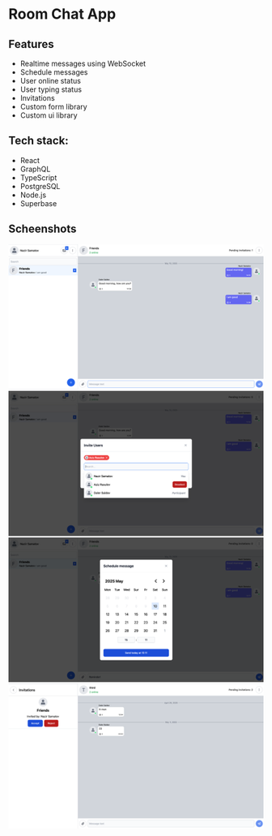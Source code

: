 # Room Chat App

## Features

- Realtime messages using WebSocket
- Schedule messages
- User online status
- User typing status
- Invitations
- Custom form library
- Custom ui library

## Tech stack:

- React
- GraphQL
- TypeScript
- PostgreSQL
- Node.js
- Superbase

## Scheenshots

![Alt text](/images/01.png)
![Alt text](/images/02.png)
![Alt text](/images/03.png)
![Alt text](/images/04.png)
